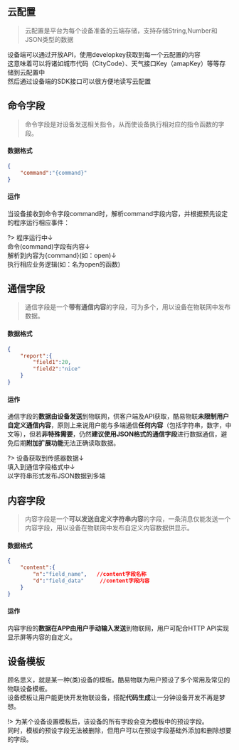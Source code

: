## 云配置

>云配置是平台为每个设备准备的云端存储，支持存储String,Number和JSON类型的数据

设备端可以通过开放API，使用developkey获取到每一个云配置的内容<br />
这意味着可以将诸如城市代码（CityCode）、天气接口Key（amapKey）等等存储到云配置中<br />
然后通过设备端的SDK接口可以很方便地读写云配置


## 命令字段

>命令字段是对设备发送相关指令，从而使设备执行相对应的指令函数的字段。


#### 数据格式

```json
{
	"command":"{command}"
}
```
#### 运作
当设备接收到命令字段command时，解析command字段内容，并根据预先设定的程序运行相应事件：

?> 程序运行中↓<br />
命令(command)字段有内容↓<br />
解析到内容为{command}(如：open)↓<br />
执行相应业务逻辑(如：名为open的函数)


## 通信字段

>通信字段是一个**带有通信内容**的字段，可为多个，用以设备在物联网中发布数据。


#### 数据格式
```json
{
	"report":{
		"field1":20,
		"field2":"nice"
	}
}
```

#### 运作
通信字段的**数据由设备发送**到物联网，供客户端及API获取，酷易物联**未限制用户自定义通信内容**，原则上来说用户能与多端通信**任何内容**（包括字符串，数字，中文等），但若**非特殊需要**，仍然**建议使用JSON格式的通信字段**进行数据通信，避免后期**附加扩展功能**无法正确读取数据。

?> 设备获取到传感器数据↓<br />
填入到通信字段格式中↓<br />
以字符串形式发布JSON数据到多端


## 内容字段

>内容字段是一个**可以发送自定义字符串内容**的字段，一条消息仅能发送一个内容字段，用以设备在物联网中发布自定义内容数据供显示。


#### 数据格式
```json
{
	"content":{
		"n":"field_name",	//content字段名称
		"d":"field_data"	 //content字段内容
	}
}
```

#### 运作
内容字段的**数据在APP由用户手动输入发送**到物联网，用户可配合HTTP API实现显示屏等内容的自定义。



## 设备模板

顾名思义，就是某一种(类)设备的模板。酷易物联为用户预设了多个常用及常见的物联设备模板。<br />
设备模板让用户能更快开发物联设备，搭配**代码生成**让一分钟设备开发不再是梦想。

!> 为某个设备设置模板后，该设备的所有字段会变为模板中的预设字段。<br />
同时，模板的预设字段无法被删除，但用户可以在预设字段基础外添加和删除想要的字段。
